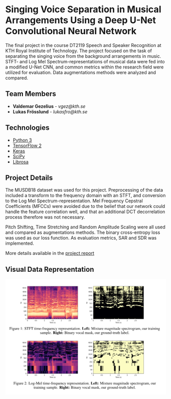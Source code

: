 # Singing Voice Separation in Musical Arrangements Using a Deep U-Net Convolutional Neural Network

The final project in the course DT2119 Speech and Speaker Recognition at KTH Royal Institute of Technology. The project focused on the task of separating the singing voice from the background arrangements in music. STFT- and Log Mel Spectrum-representations of musical data were fed into a modified U-Net CNN, and common metrics within the research field were utilized for evaluation. Data augmentations methods were analyzed and compared.

## Team Members

<ul>
    <li>
        <strong>Valdemar Gezelius</strong> - <i style="text-decoration: none;">vgez@kth.se</i>
    </li>  
    <li>
        <strong>Lukas Frösslund</strong> - <i style="text-decoration: none;">lukasfro@kth.se</i>
    </li>
</ul>

## Technologies

-   [Python 3](https://www.python.org/)
-   [TensorFlow 2](https://www.tensorflow.org/)
-   [Keras](https://keras.io/)
-   [SciPy](https://www.scipy.org/)
-   [Librosa](https://librosa.org/doc/latest/index.html)

## Project Details

The MUSDB18 dataset was used for this project. Preprocessing of the data included a transform to the frequency domain with an STFT, and conversion to the Log Mel Spectrum-representation. Mel Frequency Cepstral Coefficients (MFCCs) were avoided due to the belief that our network could handle the feature correlation well, and that an additional DCT decorrelation process therefore was not necessary.

Pitch Shifting, Time Stretching and Random Amplitude Scaling were all used and compared as augmentations methods. The binary cross-entropy loss was used as our loss function. As evaluation metrics, SAR and SDR was implemented.

More details available in the <a href="https://github.com/vgez/Deep-Learning-Singing-Voice-Separation/blob/main/Project_Report_DT2119.pdf">project report</a>

## Visual Data Representation

![data_rep](https://github.com/vgez/Deep-Learning-Singing-Voice-Separation/blob/main/images/data_rep.png?raw=true)
